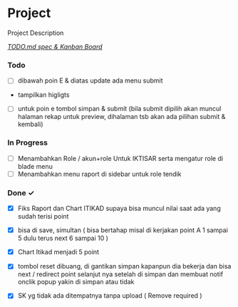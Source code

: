 # Project

Project Description

<em>[TODO.md spec & Kanban Board](https://bit.ly/3fCwKfM)</em>

### Todo

- [ ] dibawah poin E & diatas update ada menu submit  
- tampilkan higligts  
- [ ] untuk poin e tombol simpan & submit (bila submit dipilih akan muncul halaman rekap untuk preview, dihalaman tsb akan ada pilihan submit & kembali)  

### In Progress

- [ ] Menambahkan Role / akun+role Untuk IKTISAR serta mengatur role di blade menu  
- [ ] Menambahkan menu raport di sidebar untuk role tendik  

### Done ✓

- [x] Fiks Raport dan Chart ITIKAD supaya bisa muncul nilai saat ada yang sudah terisi point  
- [x] bisa di save, simultan ( bisa bertahap misal di kerjakan point A 1 sampai 5 dulu terus next 6 sampai 10 )  
- [x] Chart Itikad menjadi 5 point  
- [x] tombol reset dibuang, di gantikan simpan kapanpun dia bekerja dan bisa next / redirect point selanjut nya setelah di simpan dan membuat notif onclik popup yakin di simpan atau tidak  
- [x] SK yg tidak ada ditempatnya tanpa upload ( Remove required )  

